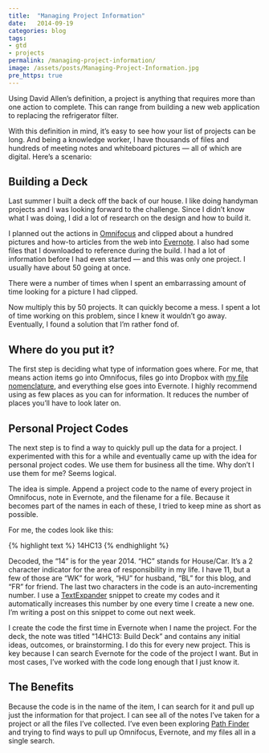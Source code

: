 ```yaml
---
title:  "Managing Project Information"
date:   2014-09-19
categories: blog
tags:
- gtd
- projects
permalink: /managing-project-information/
image: /assets/posts/Managing-Project-Information.jpg
pre_https: true
---
```


Using David Allen’s definition, a project is anything that requires more than one action to complete. This can range from building a new web application to replacing the refrigerator filter.

<!--more-->

With this definition in mind, it’s easy to see how your list of projects can be long. And being a knowledge worker, I have thousands of files and hundreds of meeting notes and whiteboard pictures — all of which are digital. Here’s a scenario:

## Building a Deck

Last summer I built a deck off the back of our house. I like doing handyman projects and I was looking forward to the challenge. Since I didn’t know what I was doing, I did a lot of research on the design and how to build it.

I planned out the actions in [Omnifocus](https://www.omnigroup.com/omnifocus) and clipped about a hundred pictures and how-to articles from the web into [Evernote](https://www.evernote.com/referral/Registration.action?uid=49404&sig=e2dd914576c3ec9818e0311976a19dc1). I also had some files that I downloaded to reference during the build. I had a lot of information before I had even started — and this was only one project. I usually have about 50 going at once.

There were a number of times when I spent an embarrassing amount of time looking for a picture I had clipped.

Now multiply this by 50 projects. It can quickly become a mess. I spent a lot of time working on this problem, since I knew it wouldn’t go away. Eventually, I found a solution that I’m rather fond of.

## Where do you put it?

The first step is deciding what type of information goes where. For me, that means action items go into Omnifocus, files go into Dropbox with [my file nomenclature](http://joebuhlig.com/file-naming-disorganization/), and everything else goes into Evernote. I highly recommend using as few places as you can for information. It reduces the number of places you’ll have to look later on.

## Personal Project Codes

The next step is to find a way to quickly pull up the data for a project. I experimented with this for a while and eventually came up with the idea for personal project codes. We use them for business all the time. Why don’t I use them for me? Seems logical.

The idea is simple. Append a project code to the name of every project in Omnifocus, note in Evernote, and the filename for a file. Because it becomes part of the names in each of these, I tried to keep mine as short as possible.

For me, the codes look like this:

{% highlight text %}
14HC13
{% endhighlight %}

Decoded, the “14” is for the year 2014\. “HC” stands for House/Car. It’s a 2 character indicator for the area of responsibility in my life. I have 11, but a few of those are “WK” for work, “HU” for husband, “BL” for this blog, and “FR” for friend. The last two characters in the code is an auto-incrementing number. I use a [TextExpander](http://smilesoftware.com/TextExpander/index.html) snippet to create my codes and it automatically increases this number by one every time I create a new one. I’m writing a post on this snippet to come out next week.

I create the code the first time in Evernote when I name the project. For the deck, the note was titled "14HC13: Build Deck” and contains any initial ideas, outcomes, or brainstorming. I do this for every new project. This is key because I can search Evernote for the code of the project I want. But in most cases, I’ve worked with the code long enough that I just know it.

## The Benefits

Because the code is in the name of the item, I can search for it and pull up just the information for that project. I can see all of the notes I’ve taken for a project or all the files I’ve collected. I’ve even been exploring [Path Finder](http://www.cocoatech.com/pathfinder/) and trying to find ways to pull up Omnifocus, Evernote, and my files all in a single search.